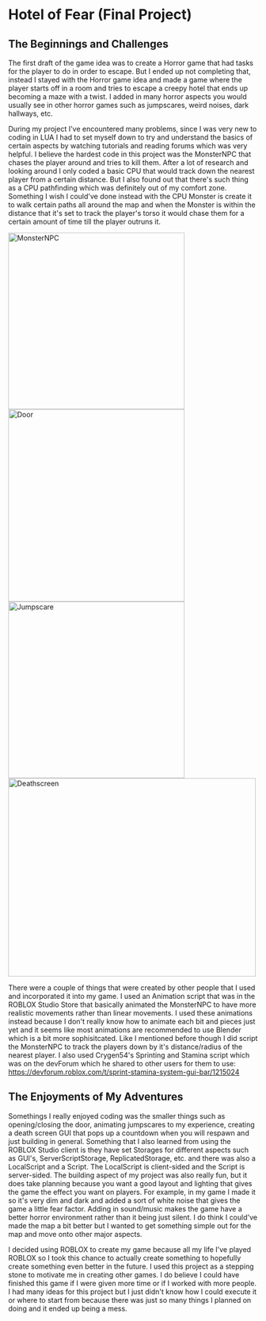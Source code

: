 # Hotel of Fear (Final Project)

## The Beginnings and Challenges

The first draft of the game idea was to create a Horror game that had tasks for the player to do in order to escape. But I ended up not completing that, instead I stayed with the Horror game idea and made a game where the player starts off in a room and tries to escape a creepy hotel that ends up becoming a maze with a twist. I added in many horror aspects you would usually see in other horror games such as jumpscares, weird noises, dark hallways, etc. 

During my project I've encountered many problems, since I was very new to coding in LUA I had to set myself down to try and understand the basics of certain aspects by watching tutorials and reading forums which was very helpful. I believe the hardest code in this project was the MonsterNPC that chases the player around and tries to kill them. After a lot of research and looking around I only coded a basic CPU that would track down the nearest player from a certain distance. But I also found out that there's such thing as a CPU pathfinding which was definitely out of my comfort zone. Something I wish I could've done instead with the CPU Monster is create it to walk certain paths all around the map and when the Monster is within the distance that it's set to track the player's torso it would chase them for a certain amount of time till the player outruns it. 

<img width="356" alt="MonsterNPC" src="https://user-images.githubusercontent.com/79873730/144933807-ab0a99d7-acdc-4e72-88e3-7716a5b6de3d.png"> <img width="356" img height="388" alt="Door" src="https://user-images.githubusercontent.com/79873730/144933805-51d7d783-6934-43b4-8bec-3738af7d5ca2.png"> <img width="356" alt="Jumpscare" src="https://user-images.githubusercontent.com/79873730/144933804-c7762e6d-eb11-449b-ba92-ed02369d4ded.png"> <img width="500" img height="400" alt="Deathscreen" src="https://user-images.githubusercontent.com/79873730/144933803-7b8a2db3-4e10-4897-b5c4-621173d17954.png">

There were a couple of things that were created by other people that I used and incorporated it into my game. I used an Animation script that was in the ROBLOX Studio Store that basically animated the MonsterNPC to have more realistic movements rather than linear movements. I used these animations instead because I don't really know how to animate each bit and pieces just yet and it seems like most animations are recommended to use Blender which is a bit more sophisitcated. Like I mentioned before though I did script the MonsterNPC to track the players down by it's distance/radius of the nearest player. I also used Crygen54's Sprinting and Stamina script which was on the devForum which he shared to other users for them to use: https://devforum.roblox.com/t/sprint-stamina-system-gui-bar/1215024 

## The Enjoyments of My Adventures

Somethings I really enjoyed coding was the smaller things such as opening/closing the door, animating jumpscares to my experience, creating a death screen GUI that pops up a countdown when you will respawn and just building in general. Something that I also learned from using the ROBLOX Studio client is they have set Storages for different aspects such as GUI's, ServerScriptStorage, ReplicatedStorage, etc. and there was also a LocalScript and a Script. The LocalScript is client-sided and the Script is server-sided. The building aspect of my project was also really fun, but it does take planning because you want a good layout and lighting that gives the game the effect you want on players. For example, in my game I made it so it's very dim and dark and added a sort of white noise that gives the game a little fear factor. Adding in sound/music makes the game have a better horror environment rather than it being just silent. I do think I could've made the map a bit better but I wanted to get something simple out for the map and move onto other major aspects.

I decided using ROBLOX to create my game because all my life I've played ROBLOX so I took this chance to actually create something to hopefully create something even better in the future. I used this project as a stepping stone to motivate me in creating other games. I do believe I could have finished this game if I were given more time or if I worked with more people. I had many ideas for this project but I just didn't know how I could execute it or where to start from because there was just so many things I planned on doing and it ended up being a mess.
